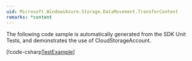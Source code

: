 ```yaml
---
uid: Microsoft.WindowsAzure.Storage.DataMovement.TransferContext
remarks: *content
---
```


The following code sample is automatically generated from the SDK Unit Tests, and demonstrates the use of CloudStorageAccount. 

[!code-csharp[TestExample](../../azure-storage-dotnet-samples/Program.cs#region "sample_CloudStorageAccount")] 
